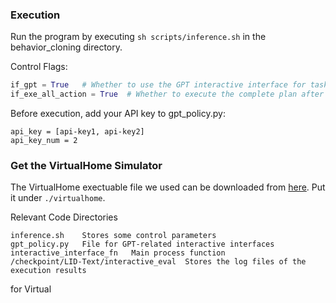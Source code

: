 


### Execution
Run the program by executing `sh scripts/inference.sh` in the behavior_cloning directory.

Control Flags:
```python
if_gpt = True   # Whether to use the GPT interactive interface for task planning
if_exe_all_action = True  # Whether to execute the complete plan after generation, as opposed to generating and executing step-by-step
```



Before execution, add your API key to gpt_policy.py:
```
api_key = [api-key1, api-key2]
api_key_num = 2
```

### Get the VirtualHome Simulator
The VirtualHome exectuable file we used can be downloaded from [here](https://www.dropbox.com/s/xxfm38fvttlo34m/virtualhome.zip?dl=0). Put it under `./virtualhome`.


Relevant Code Directories
```
inference.sh    Stores some control parameters
gpt_policy.py   File for GPT-related interactive interfaces
interactive_interface_fn   Main process function
/checkpoint/LID-Text/interactive_eval  Stores the log files of the execution results

```

for Virtual